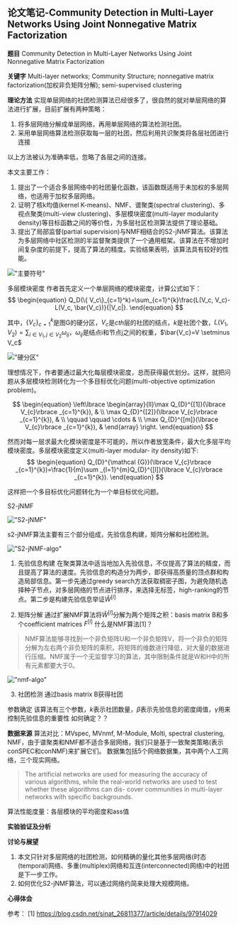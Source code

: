 ## 论文笔记-Community Detection in Multi-Layer Networks Using Joint Nonnegative Matrix Factorization

**题目**
Community Detection in Multi-Layer Networks Using Joint Nonnegative Matrix Factorization

**关键字**
Multi-layer networks;  Community Structure; nonnegative matrix factorization(加权非负矩阵分解); semi-supervised clustering

**理论方法**
实现单层网络的社团检测算法已经很多了，很自然的就对单层网络的算法进行扩展，目前扩展有两种策略：

1. 将多层网络分解成单层网络，再用单层网络的算法检测社团。
2. 采用单层网络算法检测获取每一层的社团，然后利用共识聚类将各层社团进行连接

以上方法被认为准确率低，忽略了各层之间的连接。

本文主要工作：
1. 提出了一个适合多层网络中的社团量化函数，该函数既适用于未加权的多层网络，也适用于加权多层网络。
2. 证明了核k均值(kernel K-means)、NMF、谱聚类(spectral clustering)、多视点聚类(multi-view clustering)、多层模块密度(multi-layer modularity density)等目标函数之间的等价性，为多层社区检测算法提供了理论基础。
3. 提出了局部监督(partial supervision)与NMF相结合的S2-jNMF算法。该算法为多层网络中社区检测的半监督聚类提供了一个通用框架。该算法在不增加时间复杂度的前提下，提高了算法的精度。实验结果表明，该算法具有较好的性能。

!["主要符号"](https://raw.githubusercontent.com/Joey-Hu/markdown-noteook/master/community%20detection/images/%E5%A4%8D%E6%9D%82%E7%BD%91%E7%BB%9C/w1_papers/main_symbol.jpg)

多层模块密度
作者首先定义一个单层网络的模块密度，计算公式如下：
$$
\begin{equation}
Q_D(\{ V_c\}_{c=1}^k)=\sum_{c=1}^{k}\frac{L(V_c, V_c)-L(V_c, \bar{V_c})}{|V_c|}.
\end{equation}
$$

其中，$\{V_c\}_{c=1}^k$是图G的硬分区，$V_c$是$cth$层的社团的结点，$k$是社团个数，$L(V_1,V_2)=\sum_{i \in V_1, j \in V_2} \omega_{ij}$，$\omega_{ij}$是结点i和节点j之间的权重，$\bar{V_c}=V \setminus V_c$

!["硬分区"](https://raw.githubusercontent.com/Joey-Hu/markdown-noteook/master/community%20detection/images/%E5%A4%8D%E6%9D%82%E7%BD%91%E7%BB%9C/w1_papers/hard_partition.jpg)

理想情况下，作者要通过最大化每层模块密度，总而获得最优划分。这样，就把问题从多层模块检测转化为一个多目标优化问题(multi-objective optimization problem)。

$$
\begin{equation} \left\lbrace \begin{array}{ll}\max Q_{D}^{[1]}(\lbrace V_{c}\rbrace _{c=1}^{k}), & \\ \max Q_{D}^{[2]}(\lbrace V_{c}\rbrace _{c=1}^{k}), & \\ \qquad \qquad \cdots & \\ \max Q_{D}^{[m]}(\lbrace V_{c}\rbrace _{c=1}^{k}), & \end{array} \right. \end{equation}
$$

然而对每一层求最大化模块密度是不可能的，所以作者放宽条件，最大化多层平均模块密度。多层模块密度定义(multi-layer modular- ity density)如下:
$$
\begin{equation}
Q_{D}^{\mathcal {G}}(\lbrace V_{c}\rbrace _{c=1}^{k})=\frac{1}{m}\sum _{l=1}^{m}Q_{D}^{[l]}(\lbrace V_{c}\rbrace _{c=1}^{k}).
\end{equation}
$$

这样把一个多目标优化问题转化为一个单目标优化问题。

S2-jNMF

!["S2-jNMF"](https://raw.githubusercontent.com/Joey-Hu/markdown-noteook/master/community%20detection/images/%E5%A4%8D%E6%9D%82%E7%BD%91%E7%BB%9C/w1_papers/s2-jNMF.jpg)

s2-jNMF算法主要有三个部分组成，先验信息构建，矩阵分解和社团检测。

!["S2-jNMF-algo"](https://raw.githubusercontent.com/Joey-Hu/markdown-noteook/master/community%20detection/images/%E5%A4%8D%E6%9D%82%E7%BD%91%E7%BB%9C/w1_papers/s2-jNMF-algo.jpg)

1. 先验信息构建
    在聚类算法中适当地加入先验信息，不仅提高了算法的精度，而且提高了算法的速度。先验信息的构造分为两步，即获得高质量的顶点群和构造局部信息。第一步先通过greedy search方法获取稠密子图，为避免随机选择种子节点，对多层网络的节点进行排序，来选择无标签，high-ranking的节点。第二步是构建先验信息举证$\widehat{W}^{[l]}$

2. 矩阵分解
    通过扩展NMF算法将$\widehat{W}^{[l]}$分解为两个矩阵之积：basis matrix B和多个coefficient matrices $F^{[l]}$
    什么是NMF算法[1]？
>NMF算法能够寻找到一个非负矩阵U和一个非负矩阵V，将一个非负的矩阵分解为左右两个非负矩阵的乘积，将矩阵的维数进行降低，对大量的数据进行压缩。NMF属于一个无监督学习的算法，其中限制条件就是W和H中的所有元素都要大于0。
>

!["nmf-algo"](https://raw.githubusercontent.com/Joey-Hu/markdown-noteook/master/community%20detection/images/%E5%A4%8D%E6%9D%82%E7%BD%91%E7%BB%9C/w1_papers/NMF-algo.jpg)


3. 社团检测
     通过basis matrix B获得社团

参数确定
该算法有三个参数，$k$表示社团数量，$\beta$表示先验信息的密度阈值，$\gamma$用来控制先验信息的重要性
如何确定？？

**数据来源**
算法对比：MVspec, MVnmf, M-Module, Molti, spectral clustering, NMF，由于谱聚类和NMF都不适合多层网络，我们只是基于一致聚类策略(表示conSPEC和conNMF)来扩展它们。
数据集包括5个网络数据集，其中两个人工网络，三个现实网络。
>The artificial networks are used for measuring the accuracy of various algorithms, while the real-world networks are used to test whether these algorithms can dis- cover communities in multi-layer networks with specific backgrounds.

算法性能度量：各层模块的平均密度和ass值

**实验验证及分析**



**讨论与展望**
1. 本文只针对多层网络的社团检测，如何精确的量化其他多层网络(时态(temporal)网络、多重(multiplex)网络和互连(interconnected)网络)中的社团是下一步工作。
2. 如何优化S2-jNMF算法，可以通过网络约简来处理大规模网络。

**心得体会**


参考：
[1] https://blog.csdn.net/sinat_26811377/article/details/97914029